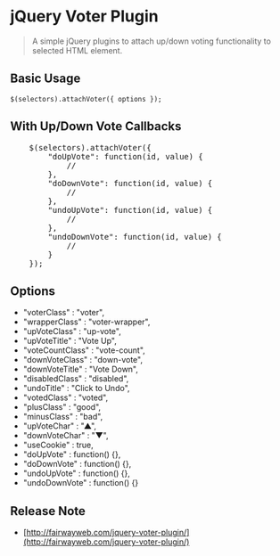 jQuery Voter Plugin
=============

> A simple jQuery plugins to attach up/down voting functionality to selected HTML element.

Basic Usage
-------------

<code>$(selectors).attachVoter({ options });</code>

With Up/Down Vote Callbacks
-------------

<pre>
	$(selectors).attachVoter({
		"doUpVote": function(id, value) {
			//
		},
		"doDownVote": function(id, value) {
			//
		},
		"undoUpVote": function(id, value) {
			//
		},
		"undoDownVote": function(id, value) {
			//
		}
	});
</pre>

Options
-------------

* "voterClass"      : "voter",
* "wrapperClass"    : "voter-wrapper",
* "upVoteClass"     : "up-vote",
* "upVoteTitle"     : "Vote Up",
* "voteCountClass"  : "vote-count",
* "downVoteClass"   : "down-vote",
* "downVoteTitle"   : "Vote Down",
* "disabledClass"   : "disabled",
* "undoTitle"       : "Click to Undo",
* "votedClass"      : "voted",
* "plusClass"       : "good",
* "minusClass"      : "bad",
* "upVoteChar"      : "▲",
* "downVoteChar"    : "▼",
* "useCookie"       : true,
* "doUpVote"        : function() {},
* "doDownVote"      : function() {},
* "undoUpVote"      : function() {},
* "undoDownVote"    : function() {}

Release Note
-------------
* [http://fairwayweb.com/jquery-voter-plugin/](http://fairwayweb.com/jquery-voter-plugin/)